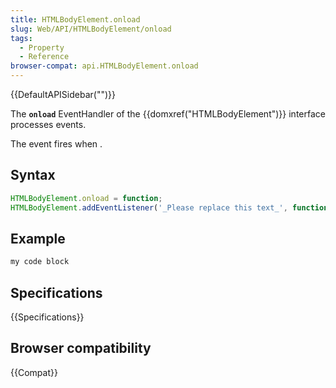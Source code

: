 ```yaml
---
title: HTMLBodyElement.onload
slug: Web/API/HTMLBodyElement/onload
tags:
  - Property
  - Reference
browser-compat: api.HTMLBodyElement.onload
---
```

{{DefaultAPISidebar("")}}

The **`onload`** EventHandler of the {{domxref("HTMLBodyElement")}} interface processes  events.

The  event fires when .

## Syntax

```js
HTMLBodyElement.onload = function;
HTMLBodyElement.addEventListener('_Please replace this text_', function);
```

## Example

```js
my code block
```

## Specifications

{{Specifications}}

## Browser compatibility

{{Compat}}

